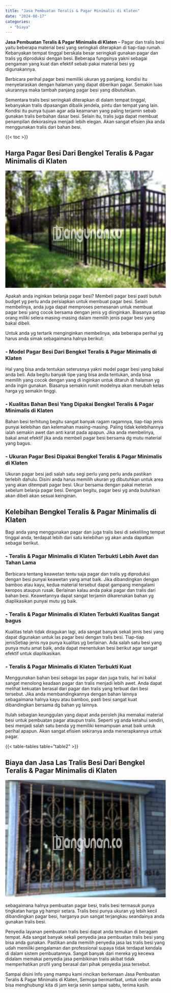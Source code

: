 ```yaml
---
title: "Jasa Pembuatan Teralis & Pagar Minimalis di Klaten"
date: "2024-08-17"
categories: 
  - "biaya"
---
```


**Jasa Pembuatan Teralis & Pagar Minimalis di Klaten** – Pagar dan tralis besi yaitu beberapa material besi yang seringkali diterapkan di tiap-tiap rumah. Kebanyakan tempat tinggal berskala besar seringkali gunakan pagar dan tralis yg diproduksi dengan besi. Beberapa fungsinya yakni sebagai pengaman yang kuat dan efektif sebab pakai material besi yg digunakannya.

Berbicara perihal pagar besi memiliki ukuran yg panjang, kondisi itu menyelaraskan dengan halaman yang dapat diberikan pagar. Semakin luas ukurannya maka tambah panjang pagar besi yang dibutuhkan.

Sementara tralis besi seringkali diterapkan di dalam tempat tinggal, kebanyakan tralis dipasangan dibalik jendela, pintu dan tempat yang lain. Kondisi itu punya tujuan agar ada keamanan yang paling terjamin sebab gunakan tralis berbahan dasar besi. Selain itu, tralis juga dapat membuat penampilan dekorasinya menjadi lebih elegan. Akan sangat efisien jika anda menggunakan tralis dari bahan besi.

{{< toc >}}

## Harga Pagar Besi Dari Bengkel Teralis & Pagar Minimalis di Klaten

![Jasa Pembuatan Teralis & Pagar Minimalis di Klaten](/images/pagar-minimalis-murah-30.png)

Apakah anda inginkan belanja pagar besi? Membeli pagar besi pasti butuh budget yg perlu anda persiapkan untuk membuat pagar besi. Selain membelinya, anda juga dapat memproses pemesanan untuk membuat pagar besi yang cocok bersama dengan jenis yg diinginkan. Biasanya setiap orang miliki selera masing-masing dalam memilih jenis pagar besi yang bakal dibeli.

Untuk anda yg tertarik menginginkan membelinya, ada beberapa perihal yg harus anda simak sebagaimana halnya berikut:
### \- Model Pagar Besi Dari Bengkel Teralis & Pagar Minimalis di Klaten

Hal yang bisa anda tentukan seterusnya yakni model pagar besi yang bakal anda beli. Ada begitu banyak tipe yang bisa anda tentukan, anda bisa memilih yang cocok dengan yang di inginkan untuk ditaruh di halaman yg anda ingin gunakan. Biasanya semakin rumit modelnya akan merubah kelas harga yg semakin tinggi.

### \- Kualitas Bahan Besi Yang Dipakai Bengkel Teralis & Pagar Minimalis di Klaten

Bahan besi terhitung begitu sangat banyak ragam ragamnya, tiap-tiap jenis punyai kelebihan dan kelemahan masing-masing. Paling tidak kelebihannya ialah semakin awet dan anti karat pada apapun. Jika anda membelinya, bakal amat efektif jika anda membeli pagar besi bersama dg mutu material yang bagus.

### \- Ukuran Pagar Besi Dipakai Bengkel Teralis & Pagar Minimalis di Klaten

Ukuran pagar besi jadi salah satu segi perlu yang perlu anda pastikan terlebih dahulu. Disini anda harus memilih ukuran yg dibutuhkan untuk area yang akan ditempati pagar besi. Ukur bersama dengan pakai meteran sebelum belanja pagar besi. Dengan begitu, pagar besi yg anda butuhkan akan dibeli akan sesuai keinginan.

## Kelebihan Bengkel Teralis & Pagar Minimalis di Klaten

Bagi anda yang menggunakan pagar dan juga tralis besi di sekeliling tempat tinggal anda, terdapat lebih dari satu kelebihan yg akan anda dapatkan sebagai berikut.

### \- Teralis & Pagar Minimalis di Klaten Terbukti Lebih Awet dan Tahan Lama

Berbicara tentang keawetan tentu saja pagar dan tralis yg diproduksi dengan besi punyai keawetan yang amat baik. Jika dibandingkan dengan bamboo atau kayu, kedua material tersebut dapat gampang mengalami keropos ataupun rusak. Berlainan kalau anda pakai pagar dan tralis dari bahan besi. Keawetannya dapat sangat terjamin dikarenakan bahan yg diaplikasikan punyai mutu yg baik.

### \- Teralis & Pagar Minimalis di Klaten Terbukti Kualitas Sangat bagus

Kualitas telah tidak diragukan lagi, ada sangat banyak sekali jenis besi yang dapat digunakan untuk las pagar besi dengan tralis besi. Tiap-tiap jenisSetiap jenis nya punya kualitas yg berlainan. Ada salah satu besi yang punya mutu amat baik, anda dapat menentukan besi berikut agar sangat efektif untuk diaplikasikan.

### \- Teralis & Pagar Minimalis di Klaten Terbukti Kuat

Menggunakan bahan besi sebagai las pagar dan juga tralis, hal ini bakal sangat menolong keadaan pagar dan tralis menjadi lebih awet. Anda dapat melihat kekuatan berasal dari pagar dan tralis yang terbuat dari besi tersebut. Jika anda membandingkannya dengan bahan lainnya sebagaimana halnya kayu atau bamboo, pasti besi sangat kuat dibandingkan bersama dg bahan yg lainnya.

Itulah sebagian keunggulan yang dapat anda peroleh jika memakai material besi untuk pembuatan pagar ataupun tralis. Seperti yg anda ketahui sendiri, besi menjadi salah satu benda yg memiliki kemampuan amat baik untuk perihal apapun. Akan sangat efisien sekiranya anda menerapkannya untuk pagar.

{{< table-tables table="table2" >}}

## Biaya dan Jasa Las Tralis Besi Dari Bengkel Teralis & Pagar Minimalis di Klaten

![Jasa Pembuatan Teralis & Pagar Minimalis di Klaten](/images/teralis-minimalis-murah-31.png)

sebagaimana halnya pembuatan pagar besi, tralis besi termasuk punya tingkatan harga yg hampir setara. Tralis besi punya ukuran yg lebih kecil dibandingkan pagar besi, harganya pun sangat terjangkau seandainya anda gunakan tralis besi.

Penyedia layanan pembuatan tralis besi dapat anda temukan di beragam tempat. Ada sangat banyak sekali penyedia jasa pembuatan tralis besi yang bisa anda gunakan. Pastikan anda memilih penyedia jasa las tralis besi yang udah memiliki pengalaman dan professional supaya tidak terdapat kendala di dalam sistem pembuatannya. Sangat banyak dari mereka yg kecewa didalam memakai penyedia jasa pembikinan tralis akibat tidak memperhatikan profil yang berasal dari pihak penyedia jasa tersebut.

Sampai disini Info yang mampu kami rincikan berkenaan Jasa Pembuatan Teralis & Pagar Minimalis di Klaten, Semoga bermanfaat, untuk order anda bisa menghubungi kita di jam kerja senin sampai sabtu, terima kasih.
